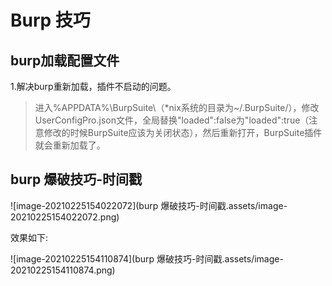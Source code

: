 # Burp 技巧

## burp加载配置文件

1.解决burp重新加载，插件不启动的问题。

>进入%APPDATA%\BurpSuite\（*nix系统的目录为~/.BurpSuite/），修改UserConfigPro.json文件，全局替换"loaded":false为"loaded":true（注意修改的时候BurpSuite应该为关闭状态），然后重新打开，BurpSuite插件就会重新加载了。



## burp 爆破技巧-时间戳

![image-20210225154022072](burp 爆破技巧-时间戳.assets/image-20210225154022072.png)

效果如下:

![image-20210225154110874](burp 爆破技巧-时间戳.assets/image-20210225154110874.png)